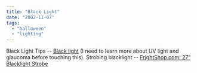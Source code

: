 ```yaml
---
title: "Black Light"
date: "2002-11-07"
tags: 
  - "halloween"
  - "lighting"
---
```


Black Light Tips -- [Black light](http://wolfstone.halloweenhost.com/TechBase/blttip_BlackLightTips.html) (I need to learn more about UV light and glaucoma before touching this). Strobing blacklight -- [FrightShop.com: 27" Blacklight Strobe](http://www.frightshop.com/Merchant2/merchant.mv?Screen=PROD&Store_Code=FS1&Product_Code=BL0108)
